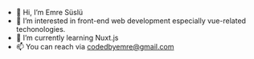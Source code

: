 - 👋 Hi, I’m Emre Süslü
- 👀 I’m interested in front-end web development especially vue-related techonologies.
- 🌱 I’m currently learning Nuxt.js
- 📫 You can reach via codedbyemre@gmail.com

<!---
codedbyEmre/codedbyEmre is a ✨ special ✨ repository because its `README.md` (this file) appears on your GitHub profile.
You can click the Preview link to take a look at your changes.
--->
